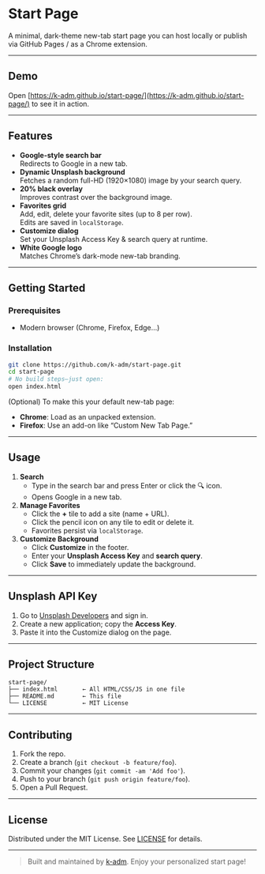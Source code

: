 # Start Page

A minimal, dark-theme new-tab start page you can host locally or publish via GitHub Pages / as a Chrome extension.

---

## Demo

Open [https://k-adm.github.io/start-page/](https://k-adm.github.io/start-page/) to see it in action.

---

## Features

- **Google-style search bar**  
  Redirects to Google in a new tab.
- **Dynamic Unsplash background**  
  Fetches a random full-HD (1920×1080) image by your search query.
- **20% black overlay**  
  Improves contrast over the background image.
- **Favorites grid**  
  Add, edit, delete your favorite sites (up to 8 per row).  
  Edits are saved in `localStorage`.
- **Customize dialog**  
  Set your Unsplash Access Key & search query at runtime.
- **White Google logo**  
  Matches Chrome’s dark-mode new-tab branding.

---

## Getting Started

### Prerequisites

- Modern browser (Chrome, Firefox, Edge…)

### Installation

```bash
git clone https://github.com/k-adm/start-page.git
cd start-page
# No build steps—just open:
open index.html
```

(Optional) To make this your default new-tab page:

- **Chrome**: Load as an unpacked extension.
- **Firefox**: Use an add-on like “Custom New Tab Page.”

---

## Usage

1. **Search**  
   - Type in the search bar and press Enter or click the 🔍 icon.  
   - Opens Google in a new tab.
2. **Manage Favorites**  
   - Click the **+** tile to add a site (name + URL).  
   - Click the pencil icon on any tile to edit or delete it.  
   - Favorites persist via `localStorage`.
3. **Customize Background**  
   - Click **Customize** in the footer.  
   - Enter your **Unsplash Access Key** and **search query**.  
   - Click **Save** to immediately update the background.

---

## Unsplash API Key

1. Go to [Unsplash Developers](https://unsplash.com/developers) and sign in.  
2. Create a new application; copy the **Access Key**.  
3. Paste it into the Customize dialog on the page.

---

## Project Structure

```
start-page/
├── index.html       ← All HTML/CSS/JS in one file
├── README.md        ← This file
└── LICENSE          ← MIT License
```

---

## Contributing

1. Fork the repo.  
2. Create a branch (`git checkout -b feature/foo`).  
3. Commit your changes (`git commit -am 'Add foo'`).  
4. Push to your branch (`git push origin feature/foo`).  
5. Open a Pull Request.

---

## License

Distributed under the MIT License. See [LICENSE](LICENSE) for details.

---

> Built and maintained by [k-adm](https://github.com/k-adm). Enjoy your personalized start page!